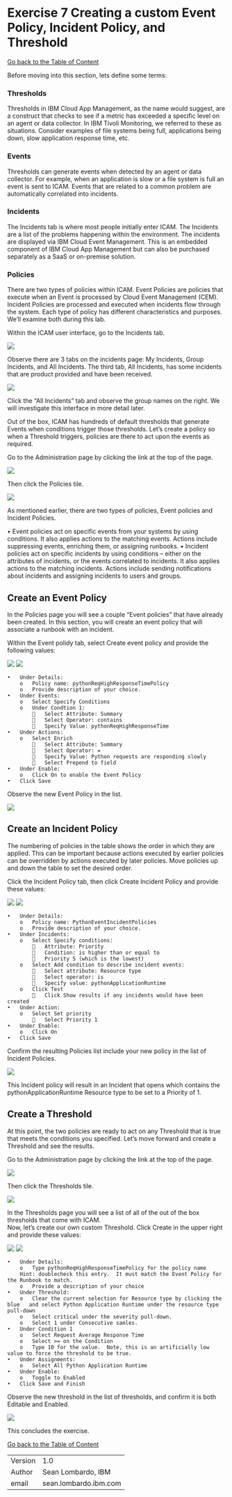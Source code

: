 # Exercise 7 Creating a custom Event Policy, Incident Policy, and Threshold

[Go back to the Table of Content](../../README.md)

Before moving into this section, lets define some terms:

### Thresholds
Thresholds in IBM Cloud App Management, as the name would suggest, are a construct that checks to see if a metric has exceeded a specific level on an agent or data collector.  In IBM Tivoli Monitoring, we referred to these as situations.  Consider examples of file systems being full, applications being down, slow application response time, etc.

### Events
Thresholds can generate events when detected by an agent or data collector.  For example, when an application is slow or a file system is full an event is sent to ICAM. Events that are related to a common problem are automatically correlated into incidents. 

### Incidents 
The Incidents tab is where most people initially enter ICAM.   The Incidents are a list of the problems happening within the environment.  The incidents are displayed via IBM Cloud Event Management.   This is an embedded component of IBM Cloud App Management but can also be purchased separately as a SaaS or on-premise solution.

### Policies
There are two types of policies within ICAM.  Event Policies are policies that execute when an Event is processed by Cloud Event Management (CEM).  Incident Policies are processed and executed when incidents flow through the system.  Each type of policy has different characteristics and purposes.   We’ll examine both during this lab.

Within the ICAM user interface, go to the Incidents tab.

![](images/2020-01-16-15-26-25.png)

Observe there are 3 tabs on the incidents page: My Incidents, Group Incidents, and All Incidents.  The third tab, All Incidents, has some incidents that are product provided and have been received.  

![](images/2020-01-16-15-27-19.png)

Click the “All Incidents” tab and observe the group names on the right.  We will investigate this interface in more detail later.

Out of the box, ICAM has hundreds of default thresholds that generate Events when conditions trigger those thresholds.  Let’s create a policy so when a Threshold triggers, policies are there to act upon the events as required.

Go to the Administration page by clicking the link at the top of the page.

![](images/2020-01-16-15-29-27.png)

Then click the Policies tile.

![](images/2020-01-16-15-30-01.png)

As mentioned earlier, there are two types of policies, Event policies and Incident Policies.

•	Event policies act on specific events from your systems by using conditions. It also applies actions to the matching events. Actions include suppressing events, enriching them, or assigning runbooks. 
•	Incident policies act on specific incidents by using conditions – either on the attributes of incidents, or the events correlated to incidents.  It also applies actions to the matching incidents.  Actions include sending notifications about incidents and assigning incidents to users and groups.

## Create an Event Policy

In the Policies page you will see a couple “Event policies” that have already been created.  In this section, you will create an event policy that will associate a runbook with an incident.

Within the Event polidy tab, select Create event policy and provide the following values:

![](images/2020-01-16-16-31-41.png)
![](images/2020-01-16-16-32-45.png)

    •	Under Details:
        o	Policy name: pythonReqHighResponseTimePolicy
        o	Provide description of your choice.
    •	Under Events:
        o	Select Specify Conditions
        o	Under Condtion 1: 
            	Select Attribute: Summary
            	Select Operator: contains
            	Specify Value: pythonReqHighResponseTime
    •	Under Actions:
        o	Select Enrich 
            	Select Attribute: Summary
            	Select Operator: =
            	Specify Value: Python requests are responding slowly
            	Select Prepend to field
    •	Under Enable:
        o	Click On to enable the Event Policy
    •	Click Save
Observe the new Event Policy in the list.

![](images/2020-01-16-16-45-29.png)

## Create an Incident Policy

The numbering of policies in the table shows the order in which they are applied. This can be important because actions executed by earlier policies can be overridden by actions executed by later policies. Move policies up and down the table to set the desired order.

Click the Incident Policy tab, then click Create Incident Policy and provide these values:

![](images/2020-01-16-16-57-21.png)
![](images/2020-01-16-16-58-23.png)

    •	Under Details:
        o	Policy name: PythonEventIncidentPolicies
        o	Provide description of your choice.
    •	Under Incidents:
        o	Select Specify conditions:
            	Attribute: Priority
            	Condition: is higher than or equal to
            	Priority 5 (which is the lowest)
        o	Select Add condition to describe incident events:
            	Select attribute: Resource type 
            	Select operator: is 
            	Specify value: pythonApplicationRuntime
        o	Click Test
            	Click Show results if any incidents would have been created
    •	Under Action:
        o	Select Set priority
            	Select Priority 1
    •	Under Enable:
        o	Click On
    •	Click Save

Confirm the resulting Policies list include your new policy in the list of Incident Policies.

![](images/2020-01-16-17-02-28.png)

This Incident policy will result in an Incident that opens which contains the pythonApplicationRuntime Resource type to be set to a Priority of 1.

## Create a Threshold

At this point, the two policies are ready to act on any Threshold that is true that meets the conditions you specified.  Let’s move forward and create a Threshold and see the results.

Go to the Administration page by clicking the link at the top of the page.

![](images/2020-01-16-15-29-27.png)

Then click the Thresholds tile.

![](images/2020-01-16-15-43-56.png)

In the Thresholds page you will see a list of all of the out of the box thresholds that come with ICAM.  
Now, let’s create our own custom Threshold.  Click Create in the upper right and provide these values:

![](images/2020-01-16-17-23-37.png)
![](images/2020-01-16-17-24-25.png)

    •	Under Details:
        o	Type pythonReqHighResponseTimePolicy for the policy name 
        Hint: doublecheck this entry.  It must match the Event Policy for the Runbook to match.
        o	Provide a description of your choice
    •	Under Threshold:
        o	Clear the current selection for Resource type by clicking the blue   and select Python Application Runtime under the resource type pull-down
        o	Select critical under the severity pull-down.
        o	Select 1 under Consecutive samles.
    •	Under Condition 1
        o	Select Request Average Response Time
        o	Select >= on the Condition
        o	Type 10 for the value.  Note, this is an artificially low value to force the threshold to be true.		
    •	Under Assignments:
        o  	Select All Python Application Runtime
    •	Under Enable:
        o	Toggle to Enabled 
    •	Click Save and Finish

Observe the new threshold in the list of thresholds, and confirm it is both Editable and Enabled.

![](images/2020-01-16-17-35-54.png)

This concludes the exercise.

[Go back to the Table of Content](../../README.md)

<table>
  <tr>
    <td>Version</td>
    <td>1.0</td>
  </tr>
  <tr>
    <td>Author</td>
    <td>Sean Lombardo, IBM</td>
  </tr>
  <tr>
    <td>email</td>
    <td>sean.lombardo.ibm.com</td>
  </tr>
</table>
